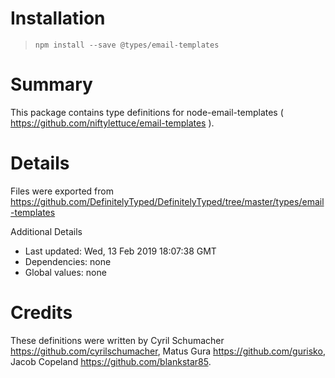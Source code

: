 # Installation
> `npm install --save @types/email-templates`

# Summary
This package contains type definitions for node-email-templates ( https://github.com/niftylettuce/email-templates ).

# Details
Files were exported from https://github.com/DefinitelyTyped/DefinitelyTyped/tree/master/types/email-templates

Additional Details
 * Last updated: Wed, 13 Feb 2019 18:07:38 GMT
 * Dependencies: none
 * Global values: none

# Credits
These definitions were written by Cyril Schumacher <https://github.com/cyrilschumacher>, Matus Gura <https://github.com/gurisko>, Jacob Copeland <https://github.com/blankstar85>.
